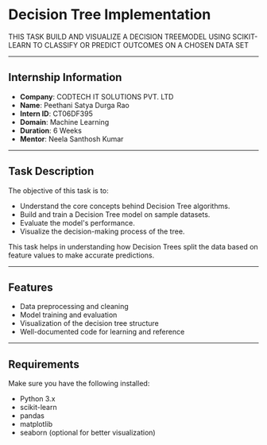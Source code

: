 # Decision Tree Implementation

THIS TASK BUILD AND VISUALIZE A DECISION TREEMODEL USING SCIKIT-LEARN TO CLASSIFY OR PREDICT OUTCOMES ON A CHOSEN DATA SET

---

## Internship Information

- **Company**: CODTECH IT SOLUTIONS PVT. LTD  
- **Name**: Peethani Satya Durga Rao  
- **Intern ID**: CT06DF395  
- **Domain**: Machine Learning  
- **Duration**: 6 Weeks  
- **Mentor**: Neela Santhosh Kumar  

---

## Task Description

The objective of this task is to:
- Understand the core concepts behind Decision Tree algorithms.
- Build and train a Decision Tree model on sample datasets.
- Evaluate the model's performance.
- Visualize the decision-making process of the tree.

This task helps in understanding how Decision Trees split the data based on feature values to make accurate predictions.

---

## Features

- Data preprocessing and cleaning
- Model training and evaluation
- Visualization of the decision tree structure
- Well-documented code for learning and reference

---

## Requirements

Make sure you have the following installed:
- Python 3.x
- scikit-learn
- pandas
- matplotlib
- seaborn (optional for better visualization)
